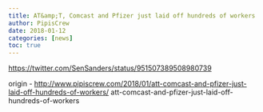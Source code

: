 ```yaml
---
title: AT&amp;T, Comcast and Pfizer just laid off hundreds of workers
author: PipisCrew
date: 2018-01-12
categories: [news]
toc: true
---
```


https://twitter.com/SenSanders/status/951507389508980739

origin - http://www.pipiscrew.com/2018/01/att-comcast-and-pfizer-just-laid-off-hundreds-of-workers/ att-comcast-and-pfizer-just-laid-off-hundreds-of-workers